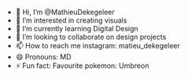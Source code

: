 - 👋 Hi, I’m @MathieuDekegeleer
- 👀 I’m interested in creating visuals
- 🌱 I’m currently learning Digital Design
- 💞️ I’m looking to collaborate on design projects
- 📫 How to reach me instagram: matieu_dekegeleer 
- 😄 Pronouns: MD
- ⚡ Fun fact: Favourite pokemon: Umbreon

<!---
MathieuDekegeleer/MathieuDekegeleer is a ✨ special ✨ repository because its `README.md` (this file) appears on your GitHub profile.
You can click the Preview link to take a look at your changes.
--->
